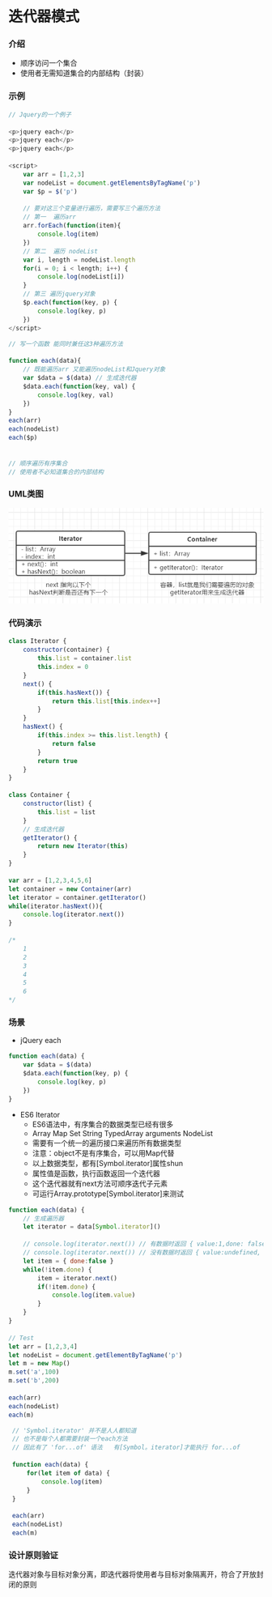 # 迭代器模式

### 介绍
- 顺序访问一个集合
- 使用者无需知道集合的内部结构（封装）

### 示例
```js
// Jquery的一个例子

<p>jquery each</p>
<p>jquery each</p>
<p>jquery each</p>

<script>
    var arr = [1,2,3]
    var nodeList = document.getElementsByTagName('p')
    var $p = $('p')

    // 要对这三个变量进行遍历，需要写三个遍历方法
    // 第一  遍历arr
    arr.forEach(function(item){
        console.log(item)
    })
    // 第二  遍历 nodeList
    var i, length = nodeList.length
    for(i = 0; i < length; i++) {
        console.log(nodeList[i])
    }
    // 第三 遍历jquery对象
    $p.each(function(key, p) {
        console.log(key, p)
    })
</script>
```
```js
// 写一个函数 能同时兼任这3种遍历方法

function each(data){
    // 既能遍历arr 又能遍历nodeList和Jquery对象
    var $data = $(data) // 生成迭代器
    $data.each(function(key, val) {
        console.log(key, val)
    })
}
each(arr)
each(nodeList)
each($p)


// 顺序遍历有序集合
// 使用者不必知道集合的内部结构
```

### UML类图
<img src='/designpattern/迭代器模式.png'>

### 代码演示
```js
class Iterator {
    constructor(container) {
        this.list = container.list
        this.index = 0
    }
    next() {
        if(this.hasNext()) {
            return this.list[this.index++]
        }
    }
    hasNext() {
        if(this.index >= this.list.length) {
            return false
        }
        return true
    }
}

class Container {
    constructor(list) {
        this.list = list
    }
    // 生成迭代器
    getIterator() {
        return new Iterator(this)
    }
}

var arr = [1,2,3,4,5,6]
let container = new Container(arr)
let iterator = container.getIterator()
while(iterator.hasNext()){
    console.log(iterator.next())
}

/*
    1
    2
    3
    4
    5
    6
*/
```

### 场景
- jQuery each
```js
function each(data) {
    var $data = $(data)
    $data.each(function(key, p) {
        console.log(key, p)
    })
}
```
- ES6 Iterator
    - ES6语法中，有序集合的数据类型已经有很多
    - Array Map Set String TypedArray arguments NodeList
    - 需要有一个统一的遍历接口来遍历所有数据类型
    - 注意：object不是有序集合，可以用Map代替
    - 以上数据类型，都有[Symbol.iterator]属性shun
    - 属性值是函数，执行函数返回一个迭代器
    - 这个迭代器就有next方法可顺序迭代子元素
    - 可运行Array.prototype[Symbol.iterator]来测试
```js
function each(data) {
    // 生成遍历器
    let iterator = data[Symbol.iterator]()

    // console.log(iterator.next()) // 有数据时返回 { value:1,done: false }
    // console.log(iterator.next()) // 没有数据时返回 { value:undefined, done: true }
    let item = { done:false }
    while(!item.done) {
        item = iterator.next()
        if(!item.done) {
            console.log(item.value)
        }
    }
}

// Test
let arr = [1,2,3,4]
let nodeList = document.getElementByTagName('p')
let m = new Map()
m.set('a',100)
m.set('b',200)

each(arr)
each(nodeList)
each(m)
```
```js
 // 'Symbol.iterator' 并不是人人都知道
 // 也不是每个人都需要封装一个each方法
 // 因此有了 'for...of' 语法   有[Symbol。iterator]才能执行 for...of

 function each(data) {
     for(let item of data) {
         console.log(item)
     }
 }

 each(arr)
 each(nodeList)
 each(m)
```

### 设计原则验证
迭代器对象与目标对象分离，即迭代器将使用者与目标对象隔离开，符合了开放封闭的原则

